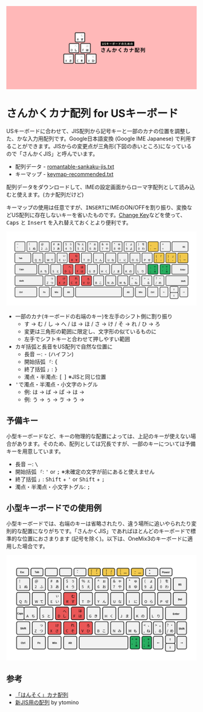 ![cover](images/cover.png)

# さんかくカナ配列 for USキーボード

USキーボードに合わせて、JIS配列から記号キーと一部のカナの位置を調整した、かな入力用配列です。Google日本語変換 (Google IME Japanese) で利用することができます。JISからの変更点が三角形(下図の赤いところ)になっているので「さんかくJIS」と呼んでいます。

- 配列データ - [romantable-sankaku-jis.txt](https://raw.githubusercontent.com/cognitom/kana/master/romantable-sankaku-jis.txt)
- キーマップ - [keymap-recommended.txt](https://raw.githubusercontent.com/cognitom/kana/master/keymap-recommended.txt)

配列データをダウンロードして、IMEの設定画面からローマ字配列として読み込むと使えます。(カナ配列だけど)

キーマップの使用は任意ですが、<kbd>INSERT</kbd>にIMEのON/OFFを割り振り、<kbd>変換</kbd>などUS配列に存在しないキーを省いたものです。[Change Key](https://forest.watch.impress.co.jp/library/software/changekey/)などを使って、<kbd>Caps</kbd> と <kbd>Insert</kbd> を入れ替えておくとより便利です。

![general](images/sankaku-general.png)

- 一部のカナ(キーボードの右端のキー)を左手のシフト側に割り振り
  - <kbd>す</kbd> → <kbd>む</kbd> / <kbd>し</kbd> → <kbd>へ</kbd> / <kbd>は</kbd> → <kbd>ほ</kbd> / <kbd>さ</kbd> → <kbd>け</kbd> / <kbd>そ</kbd> → <kbd>れ</kbd> / <kbd>ひ</kbd> → <kbd>ろ</kbd>
  - 変更は三角形の範囲に限定し、文字形の似ているものに
  - 左手でシフトキーと合わせて押しやすい範囲
- カギ括弧と長音をUS配列で自然な位置に
  - 長音 `ー`: <kbd>-</kbd> (ハイフン)
  - 開始括弧 `「`: <kbd>{</kbd>
  - 終了括弧 `」`: <kbd>}</kbd>
  - 濁点・半濁点: <kbd>[</kbd> <kbd>]</kbd> ※JISと同じ位置
- <kbd>'</kbd>で濁点・半濁点・小文字のトグル
  - 例: <kbd>は</kbd> → <kbd>ば</kbd> → <kbd>ぱ</kbd> → <kbd>は</kbd> →
  - 例: <kbd>う</kbd> → <kbd>ぅ</kbd> → <kbd>ゔ</kbd> → <kbd>う</kbd> →

## 予備キー

小型キーボードなど、キーの物理的な配置によっては、上記のキーが使えない場合があります。そのため、配列としては冗長ですが、一部のキーについては予備キーを用意しています。

- 長音 `ー`: <kbd>\\</kbd>
- 開始括弧 `「`: <kbd>'</kbd> or <kbd>;</kbd> ※未確定の文字が前にあると使えません
- 終了括弧 `」`: <kbd>Shift</kbd> + <kbd>'</kbd> or <kbd>Shift</kbd> + <kbd>;</kbd>
- 濁点・半濁点・小文字トグル: <kbd>;</kbd>

## 小型キーボードでの使用例

小型キーボードでは、右端のキーは省略されたり、違う場所に追いやられたり変則的な配置になりがちです。「さんかくJIS」であればほとんどのキーボードで標準的な位置におさまります (記号を除く)。以下は、OneMix3のキーボードに適用した場合です。

![general](images/sankaku-onemix3.png)

## 参考

- [「はんそく」カナ配列](hansoku-jis.md)
- [新JIS用の配列](https://gist.github.com/ytomino/3610371) by ytomino
